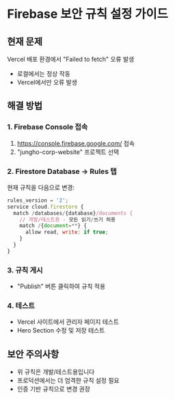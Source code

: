 # Firebase 보안 규칙 설정 가이드

## 현재 문제
Vercel 배포 환경에서 "Failed to fetch" 오류 발생
- 로컬에서는 정상 작동
- Vercel에서만 오류 발생

## 해결 방법

### 1. Firebase Console 접속
1. https://console.firebase.google.com/ 접속
2. "jungho-corp-website" 프로젝트 선택

### 2. Firestore Database → Rules 탭
현재 규칙을 다음으로 변경:

```javascript
rules_version = '2';
service cloud.firestore {
  match /databases/{database}/documents {
    // 개발/테스트용 - 모든 읽기/쓰기 허용
    match /{document=**} {
      allow read, write: if true;
    }
  }
}
```

### 3. 규칙 게시
- "Publish" 버튼 클릭하여 규칙 적용

### 4. 테스트
- Vercel 사이트에서 관리자 페이지 테스트
- Hero Section 수정 및 저장 테스트

## 보안 주의사항
- 위 규칙은 개발/테스트용입니다
- 프로덕션에서는 더 엄격한 규칙 설정 필요
- 인증 기반 규칙으로 변경 권장
